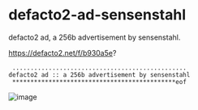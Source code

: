 # defacto2-ad-sensenstahl
defacto2 ad, a 256b advertisement by sensenstahl.

https://defacto2.net/f/b930a5e?

```
 ................................................
defacto2 ad :: a 256b advertisement by sensenstahl
 *********************************************eof
 ```
 
 ![image](https://user-images.githubusercontent.com/513842/211139829-cdf81925-5dd4-469a-866d-de05181c14ca.png)
